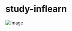 # study-inflearn 

![image](https://user-images.githubusercontent.com/78454625/177493877-2b2f2047-cbc8-4ab7-9867-1c5bdd704f47.png)
